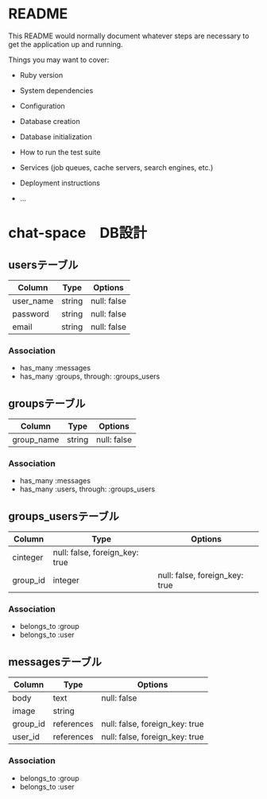 # README

This README would normally document whatever steps are necessary to get the
application up and running.

Things you may want to cover:

* Ruby version

* System dependencies

* Configuration

* Database creation

* Database initialization

* How to run the test suite

* Services (job queues, cache servers, search engines, etc.)

* Deployment instructions

* ...

#  chat-space　DB設計
## usersテーブル
|Column|Type|Options|
|------|----|-------|
|user_name|string|null: false|
|password|string|null: false|
|email|string|null: false|

### Association
- has_many :messages
- has_many  :groups,  through:  :groups_users


## groupsテーブル
|Column|Type|Options|
|------|----|-------|
|group_name|string|null: false|

### Association
- has_many :messages
- has_many  :users,  through:  :groups_users

## groups_usersテーブル
|Column|Type|Options|
|------|----|-------|
|cinteger|null: false, foreign_key: true|
|group_id|integer|null: false, foreign_key: true|

### Association
- belongs_to :group
- belongs_to :user

## messagesテーブル
|Column|Type|Options|
|------|----|-------|
|body|text|null: false|
|image|string|
|group_id|references|null: false, foreign_key: true|
|user_id|references|null: false, foreign_key: true|

### Association
- belongs_to :group
- belongs_to :user

